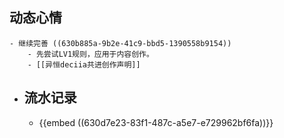 ## 动态心情
	- 继续完善 ((630b885a-9b2e-41c9-bbd5-1390558b9154))
		- 先尝试LV1规则，应用于内容创作。
		- [[异恒deciia共进创作声明]]
- ## 流水记录
	- {{embed ((630d7e23-83f1-487c-a5e7-e729962bf6fa))}}